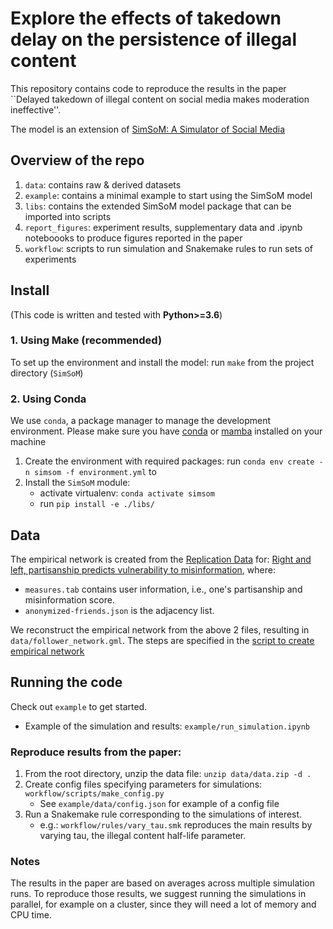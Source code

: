# Explore the effects of takedown delay on the persistence of illegal content

This repository contains code to reproduce the results in the paper ``Delayed takedown of illegal content on social media makes moderation ineffective''.

The model is an extension of [SimSoM: A <ins>Sim</ins>ulator of <ins>So</ins>cial <ins>M</ins>edia](https://github.com/osome-iu/SimSoM/)

## Overview of the repo
1. `data`: contains raw & derived datasets
2. `example`: contains a minimal example to start using the SimSoM model
3. `libs`: contains the extended SimSoM model package that can be imported into scripts
4. `report_figures`: experiment results, supplementary data and .ipynb noteboooks to produce figures reported in the paper
5. `workflow`: scripts to run simulation and Snakemake rules to run sets of experiments

## Install 

(This code is written and tested with **Python>=3.6**)

### 1. Using Make (recommended)

To set up the environment and install the model: run `make` from the project directory (`SimSoM`)

### 2. Using Conda

We use `conda`, a package manager to manage the development environment. Please make sure you have [conda](https://conda.io/projects/conda/en/latest/user-guide/install/index.html#regular-installation) or [mamba](https://mamba.readthedocs.io/en/latest/installation.html#) installed on your machine

1. Create the environment with required packages: run `conda env create -n simsom -f environment.yml` to 
2. Install the `SimSoM` module: 
    - activate virtualenv: `conda activate simsom`
    - run `pip install -e ./libs/`

## Data

The empirical network is created from the [Replication Data](https://doi.org/10.7910/DVN/6CZHH5) for: [Right and left, partisanship predicts vulnerability to misinformation](https://doi.org/10.37016/mr-2020-55),
where: 
- `measures.tab` contains user information, i.e., one's partisanship and misinformation score. 
- `anonymized-friends.json` is the adjacency list. 

We reconstruct the empirical network from the above 2 files, resulting in `data/follower_network.gml`. The steps are specified in the [script to create empirical network](workflow/make_network.py)

## Running the code

Check out `example` to get started. 
- Example of the simulation and results: `example/run_simulation.ipynb`


### Reproduce results from the paper:

1. From the root directory, unzip the data file: `unzip data/data.zip -d .`
2. Create config files specifying parameters for simulations: `workflow/scripts/make_config.py`
    - See `example/data/config.json` for example of a config file
3. Run a Snakemake rule corresponding to the simulations of interest. 
    - e.g.: `workflow/rules/vary_tau.smk` reproduces the main results by varying tau, the illegal content half-life parameter.

### Notes
The results in the paper are based on averages across multiple simulation runs. To reproduce those results, we suggest running the simulations in parallel, for example on a cluster, since they will need a lot of memory and CPU time.
